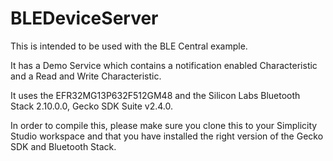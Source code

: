 # BLEDeviceServer
This is intended to be used with the BLE Central example.

It has a Demo Service which contains a notification enabled Characteristic and a Read and Write Characteristic.

It uses the EFR32MG13P632F512GM48 and the Silicon Labs Bluetooth Stack 2.10.0.0, Gecko SDK Suite v2.4.0.

In order to compile this, please make sure you clone this to your Simplicity Studio workspace and that you have installed the right version of the Gecko SDK and Bluetooth Stack.
